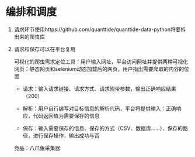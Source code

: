 # 编排和调度

1. 请求环节使用https://github.com/quanttide/quanttide-data-python将要拆出来的爬虫库

2. 请求和保存可以在平台复用
    
    可视化的爬虫需求定位工具：用户输入网址，平台访问网址并提供两种可视化网页：静态网页和selenium动态加载后的网页，用户指出需要爬取的内容的位置
    
    - 请求：输入请求链接、请求方式、请求附带参数，输出正确响应结果（200）

    - 解析：用户自行编写对目标信息的解析代码，平台将提供输入：正确响应，代码返回值为需要保存的信息

    - 保存：输入需要保存的信息、保存的方式（CSV、数据库……）、保存的路径，进行保存操作，输出成功与否


    竞品：八爪鱼采集器

